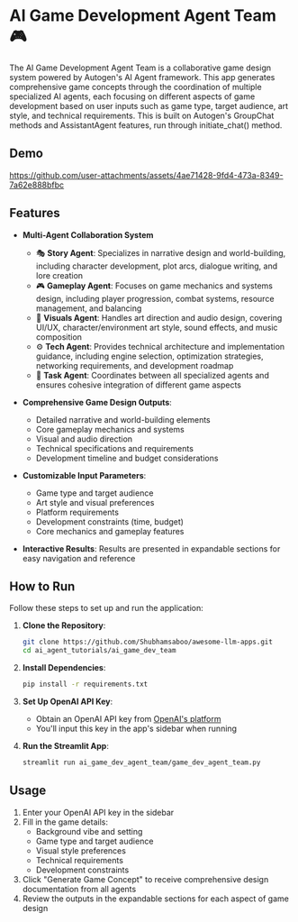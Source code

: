 # AI Game Development Agent Team 🎮

The AI Game Development Agent Team is a collaborative game design system powered by Autogen's AI Agent framework. This app generates comprehensive game concepts through the coordination of multiple specialized AI agents, each focusing on different aspects of game development based on user inputs such as game type, target audience, art style, and technical requirements. This is built on Autogen's GroupChat methods and AssistantAgent features, run through initiate_chat() method.

## Demo

https://github.com/user-attachments/assets/4ae71428-9fd4-473a-8349-7a62e888bfbc

## Features

- **Multi-Agent Collaboration System**
    - 🎭 **Story Agent**: Specializes in narrative design and world-building, including character development, plot arcs, dialogue writing, and lore creation
    - 🎮 **Gameplay Agent**: Focuses on game mechanics and systems design, including player progression, combat systems, resource management, and balancing
    - 🎨 **Visuals Agent**: Handles art direction and audio design, covering UI/UX, character/environment art style, sound effects, and music composition
    - ⚙️ **Tech Agent**: Provides technical architecture and implementation guidance, including engine selection, optimization strategies, networking requirements, and development roadmap
    - 🎯 **Task Agent**: Coordinates between all specialized agents and ensures cohesive integration of different game aspects

- **Comprehensive Game Design Outputs**:
  - Detailed narrative and world-building elements
  - Core gameplay mechanics and systems
  - Visual and audio direction
  - Technical specifications and requirements
  - Development timeline and budget considerations

- **Customizable Input Parameters**:
  - Game type and target audience
  - Art style and visual preferences
  - Platform requirements
  - Development constraints (time, budget)
  - Core mechanics and gameplay features

- **Interactive Results**: Results are presented in expandable sections for easy navigation and reference

## How to Run

Follow these steps to set up and run the application:

1. **Clone the Repository**:
   ```bash
   git clone https://github.com/Shubhamsaboo/awesome-llm-apps.git
   cd ai_agent_tutorials/ai_game_dev_team
   ```

2. **Install Dependencies**:
   ```bash
   pip install -r requirements.txt
   ```

3. **Set Up OpenAI API Key**:
   - Obtain an OpenAI API key from [OpenAI's platform](https://platform.openai.com)
   - You'll input this key in the app's sidebar when running

4. **Run the Streamlit App**:
   ```bash
   streamlit run ai_game_dev_agent_team/game_dev_agent_team.py
   ```

## Usage

1. Enter your OpenAI API key in the sidebar
2. Fill in the game details:
   - Background vibe and setting
   - Game type and target audience
   - Visual style preferences
   - Technical requirements
   - Development constraints
3. Click "Generate Game Concept" to receive comprehensive design documentation from all agents
4. Review the outputs in the expandable sections for each aspect of game design
